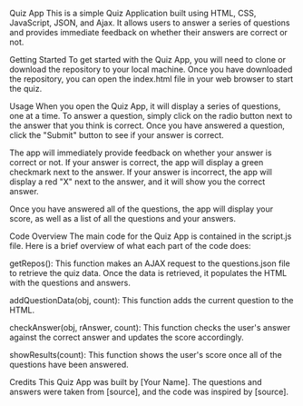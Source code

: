 Quiz App
This is a simple Quiz Application built using HTML, CSS, JavaScript, JSON, and Ajax. It allows users to answer a series of questions and provides immediate feedback on whether their answers are correct or not.

Getting Started
To get started with the Quiz App, you will need to clone or download the repository to your local machine. Once you have downloaded the repository, you can open the index.html file in your web browser to start the quiz.

Usage
When you open the Quiz App, it will display a series of questions, one at a time. To answer a question, simply click on the radio button next to the answer that you think is correct. Once you have answered a question, click the "Submit" button to see if your answer is correct.

The app will immediately provide feedback on whether your answer is correct or not. If your answer is correct, the app will display a green checkmark next to the answer. If your answer is incorrect, the app will display a red "X" next to the answer, and it will show you the correct answer.

Once you have answered all of the questions, the app will display your score, as well as a list of all the questions and your answers.

Code Overview
The main code for the Quiz App is contained in the script.js file. Here is a brief overview of what each part of the code does:

getRepos(): This function makes an AJAX request to the questions.json file to retrieve the quiz data. Once the data is retrieved, it populates the HTML with the questions and answers.

addQuestionData(obj, count): This function adds the current question to the HTML.

checkAnswer(obj, rAnswer, count): This function checks the user's answer against the correct answer and updates the score accordingly.

showResults(count): This function shows the user's score once all of the questions have been answered.

Credits
This Quiz App was built by [Your Name]. The questions and answers were taken from [source], and the code was inspired by [source].
